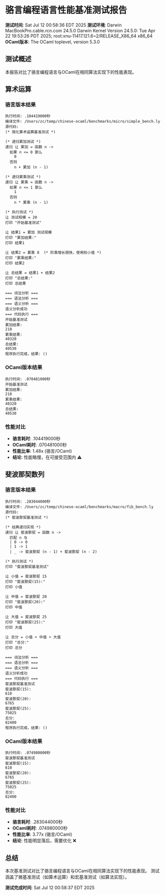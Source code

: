 # 骆言编程语言性能基准测试报告

**测试时间**: Sat Jul 12 00:58:36 EDT 2025
**测试环境**: Darwin MacBookPro.cable.rcn.com 24.5.0 Darwin Kernel Version 24.5.0: Tue Apr 22 19:53:26 PDT 2025; root:xnu-11417.121.6~2/RELEASE_X86_64 x86_64
**OCaml版本**: The OCaml toplevel, version 5.3.0

## 测试概述

本报告对比了骆言编程语言与OCaml在相同算法实现下的性能表现。


## 算术运算

### 骆言版本结果
```
执行时间: .104419000秒
编译文件: /Users/zc/temp/chinese-ocaml/benchmarks/micro/simple_bench.ly
源代码:
(* 简化算术运算基准测试 *)

(* 递归累加测试 *)
递归 让 累加 = 函数 n ->
  如果 n <= 0 那么
    0
  否则
    n + 累加 (n - 1)

(* 递归累乘测试 *)  
递归 让 累乘 = 函数 n ->
  如果 n <= 1 那么
    1
  否则
    n * 累乘 (n - 1)

(* 执行测试 *)
让 测试规模 = 20
打印 "开始基准测试"

让 结果1 = 累加 测试规模
打印 "累加结果:"
打印 结果1

让 结果2 = 累乘 8  (* 阶乘增长很快，使用较小值 *)
打印 "累乘结果:"
打印 结果2

让 总结果 = 结果1 + 结果2
打印 "总结果:"
打印 总结果

=== 词法分析 ===
=== 语法分析 ===
=== 语义分析 ===
语义分析成功
=== 代码执行 ===
开始基准测试
累加结果:
210
累乘结果:
40320
总结果:
40530
程序执行完成，结果: ()
```

### OCaml版本结果
```
执行时间: .070481000秒
开始基准测试
累加结果:
210
累乘结果:
40320
总结果:
40530
```

### 性能对比
- **骆言耗时**: .104419000秒
- **OCaml耗时**: .070481000秒
- **性能比率**: 1.48x (骆言/OCaml)
- **结论**: 性能略慢，在可接受范围内 ⚠️

## 斐波那契数列

### 骆言版本结果
```
执行时间: .283044000秒
编译文件: /Users/zc/temp/chinese-ocaml/benchmarks/macro/fib_bench.ly
源代码:
(* 斐波那契基准测试 *)

(* 经典递归实现 *)
递归 让 斐波那契 = 函数 n ->
  匹配 n 与
  | 0 -> 0
  | 1 -> 1
  | _ -> 斐波那契 (n - 1) + 斐波那契 (n - 2)

(* 执行测试 *)
打印 "斐波那契基准测试"

让 小值 = 斐波那契 15
打印 "斐波那契(15):"
打印 小值

让 中值 = 斐波那契 20
打印 "斐波那契(20):"
打印 中值

让 大值 = 斐波那契 25
打印 "斐波那契(25):"
打印 大值

让 总分 = 小值 + 中值 + 大值
打印 "总分:"
打印 总分

=== 词法分析 ===
=== 语法分析 ===
=== 语义分析 ===
语义分析成功
=== 代码执行 ===
斐波那契基准测试
斐波那契(15):
610
斐波那契(20):
6765
斐波那契(25):
75025
总分:
82400
程序执行完成，结果: ()
```

### OCaml版本结果
```
执行时间: .074980000秒
斐波那契基准测试
斐波那契(15):
610
斐波那契(20):
6765
斐波那契(25):
75025
总分:
82400
```

### 性能对比
- **骆言耗时**: .283044000秒
- **OCaml耗时**: .074980000秒
- **性能比率**: 3.77x (骆言/OCaml)
- **结论**: 性能明显落后，需要优化 ❌

## 总结

本次基准测试对比了骆言编程语言与OCaml在相同算法实现下的性能表现。
测试涵盖了微基准测试（如算术运算）和宏基准测试（如算法实现）。

**测试完成时间**: Sat Jul 12 00:58:37 EDT 2025
